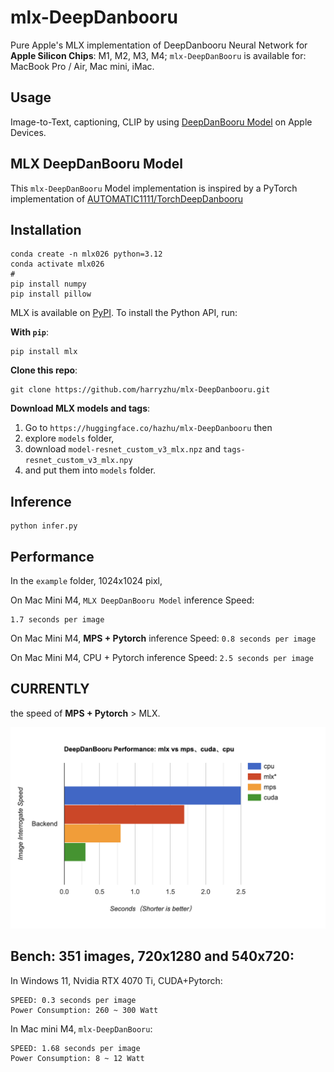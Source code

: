 # mlx-DeepDanbooru

Pure Apple's MLX implementation of DeepDanbooru Neural Network for __Apple Silicon Chips__: M1, M2, M3, M4; 
`mlx-DeepDanBooru` is available for: MacBook Pro / Air, Mac mini, iMac.

## Usage

Image-to-Text, captioning, CLIP by using [DeepDanBooru Model](https://github.com/KichangKim/DeepDanbooru) on Apple Devices.

## MLX DeepDanBooru Model 

This `mlx-DeepDanBooru` Model implementation is inspired by a PyTorch implementation of [AUTOMATIC1111/TorchDeepDanbooru](https://github.com/AUTOMATIC1111/TorchDeepDanbooru)


## Installation

```
conda create -n mlx026 python=3.12
conda activate mlx026
#
pip install numpy
pip install pillow
```

MLX is available on [PyPI](https://pypi.org/project/mlx/). To install the Python API, run:

**With `pip`**:

```
pip install mlx
```

**Clone this repo**:

```
git clone https://github.com/harryzhu/mlx-DeepDanbooru.git
```

**Download MLX models and tags**:

 1) Go to `https://huggingface.co/hazhu/mlx-DeepDanbooru` then 
 2) explore `models` folder,
 3) download `model-resnet_custom_v3_mlx.npz` and `tags-resnet_custom_v3_mlx.npy`
 4) and put them into `models` folder.

## Inference

```
python infer.py
```


## Performance

In the `example` folder, 1024x1024 pixl, 

On Mac Mini M4, `MLX DeepDanBooru Model` inference Speed:

```
1.7 seconds per image
```

On Mac Mini M4, __MPS + Pytorch__ inference Speed: `0.8 seconds per image` 

On Mac Mini M4, CPU + Pytorch inference Speed: `2.5 seconds per image`

## CURRENTLY  

the speed of __MPS + Pytorch__ > MLX.

![Performance Bar Chart](/example/mlx-performance.png)

## Bench: 351 images, 720x1280 and 540x720:

In Windows 11, Nvidia RTX 4070 Ti, CUDA+Pytorch:

```
SPEED: 0.3 seconds per image
Power Consumption: 260 ~ 300 Watt
```

In Mac mini M4, `mlx-DeepDanBooru`:

```
SPEED: 1.68 seconds per image 
Power Consumption: 8 ~ 12 Watt
```







